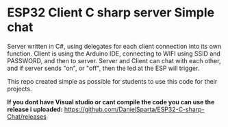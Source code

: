 # ESP32 Client C sharp server Simple chat
 
Server written in C#, using delegates for each client connection into its own function.
Client is using the Arduino IDE, connecting to WIFI using SSID and PASSWORD, and then to server.
Server and Client can chat with each other, and if server sends "on", or "off", then the led at the ESP will trigger.

This repo created simple as possible for students to use this code for their projects.

**If you dont have Visual studio or cant compile the code you can use the release i uploaded:**
https://github.com/DanielSparta/ESP32-C-sharp-Chat/releases
